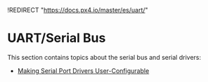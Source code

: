 !REDIRECT "https://docs.px4.io/master/es/uart/"

# UART/Serial Bus

This section contains topics about the serial bus and serial drivers:

* [Making Serial Port Drivers User-Configurable](../uart/user_configurable_serial_driver.md)